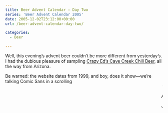 ```yaml
---
title: Beer Advent Calendar – Day Two
series: 'Beer Advent Calendar 2005'
date: 2005-12-02T23:12:00+00:00
url: /beer-advent-calendar-day-two/

categories:
  - Beer

---
```

Well, this evening’s advent beer couldn’t be more different from yesterday’s. I had the dubious pleasure of sampling <a href="http://www.chilibeer.com/" data-type="link" data-id="http://www.chilibeer.com/">Crazy Ed’s Cave Creek Chili Beer,</a> all the way from Arizona.

Be warned: the website dates from 1999, and boy, does it show—we’re talking Comic Sans in a scrolling&nbsp;<marquee>&nbsp;tag, framesets that have a tendency to get confused (try clicking the “home” link), and a 53-kilopixel JPEG weighing in at an astonishing 232 KB (why?!). Seeing those “Netscape Now!” animated GIFs makes me all nostalgic for the twentieth century…

_Ahem._&nbsp;But enough about the site—what about the beer? Well, it was a lucky choice for this evening, as Joce had made Mexican for dinner. It was certainly spicy (with a whole chili pod in the bottle), but to be honest, I would have preferred a nice, refreshing Corona or Sol. As with yesterday’s offering, this was a fun novelty drink as a one-off, but not something I could happily sup all evening.

Joce says: “Oh! Ow! Oh my God! Oh, man! That is the hottest thing I’ve ever tasted! My throat is on fire!”